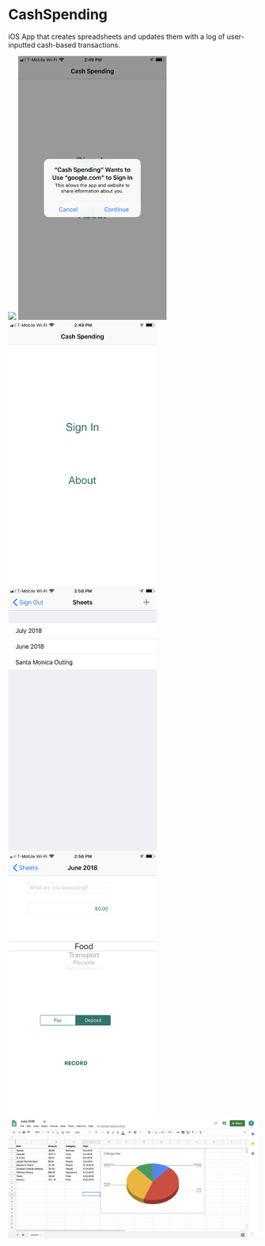# CashSpending
iOS App that creates spreadsheets and updates them with a log of user-inputted cash-based transactions. 

<img src="images/appicon.PNG" width="300"> <img src="images/googlesignin.PNG" width="300"> <img src="images/introscreen.PNG" width="300">
<img src="images/sheetlist.PNG" width="300"> <img src="images/sheetupdate.PNG" width="300">
<img src="images/spreadsheet.png">
